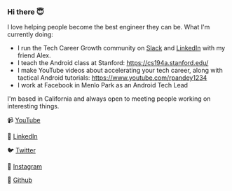 ### Hi there 😇

I love helping people become the best engineer they can be. What I'm currently doing: 
- I run the Tech Career Growth community on [Slack](https://join.slack.com/t/techcareergrowth/shared_invite/zt-lt2tbjcn-LOAVIDuGPI~nkuc4woHDLg) and [LinkedIn](https://www.linkedin.com/company/techcareergrowth/) with my friend Alex.
- I teach the Android class at Stanford: https://cs194a.stanford.edu/
- I make YouTube videos about accelerating your tech career, along with tactical Android tutorials: https://www.youtube.com/rpandey1234
- I work at Facebook in Menlo Park as an Android Tech Lead

I'm based in California and always open to meeting people working on interesting things. 

📹  [YouTube](https://www.youtube.com/c/RahulPandeyRkp)

📝  [LinkedIn](https://www.linkedin.com/in/rpandey1234/) 

🐦  [Twitter](https://twitter.com/rpandey1234) 

📸  [Instagram](https://www.instagram.com/rpandey1234/)

📂  [Github](https://github.com/rpandey1234/)
